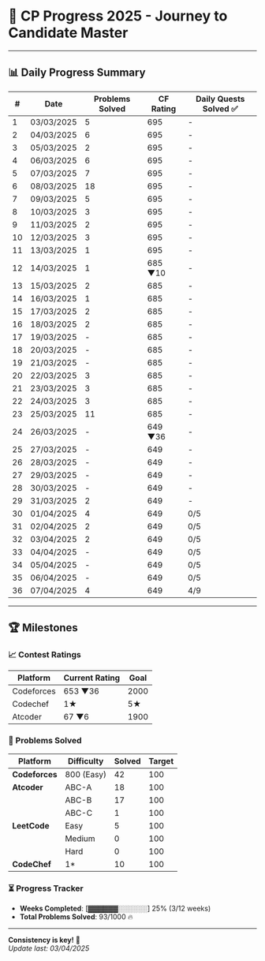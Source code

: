 # 🚀 CP Progress 2025 - Journey to Candidate Master

---

## 📊 Daily Progress Summary

| #   | Date       | Problems Solved | CF Rating  | Daily Quests Solved ✅ |
|-----|------------|-----------------|------------|------------------------|
| 1   | 03/03/2025 | 5               | 695        |          -             |
| 2   | 04/03/2025 | 6               | 695        |          -             |
| 3   | 05/03/2025 | 2               | 695        |          -             |
| 4   | 06/03/2025 | 6               | 695        |          -             |
| 5   | 07/03/2025 | 7               | 695        |          -             |
| 6   | 08/03/2025 | 18              | 695        |          -             |
| 7   | 09/03/2025 | 5               | 695        |          -             |
| 8   | 10/03/2025 | 3               | 695        |          -             |
| 9   | 11/03/2025 | 2               | 695        |          -             |
| 10  | 12/03/2025 | 3               | 695        |          -             |
| 11  | 13/03/2025 | 1               | 695        |          -             |
| 12  | 14/03/2025 | 1               | 685 ▼10    |          -             |
| 13  | 15/03/2025 | 2               | 685        |          -             |
| 14  | 16/03/2025 | 1               | 685        |          -             |
| 15  | 17/03/2025 | 2               | 685        |          -             |
| 16  | 18/03/2025 | 2               | 685        |          -             |
| 17  | 19/03/2025 | -               | 685        |          -             |
| 18  | 20/03/2025 | -               | 685        |          -             |
| 19  | 21/03/2025 | -               | 685        |          -             |
| 20  | 22/03/2025 | 3               | 685        |          -             |
| 21  | 23/03/2025 | 3               | 685        |          -             |
| 22  | 24/03/2025 | 3               | 685        |          -             |
| 23  | 25/03/2025 | 11              | 685        |          -             |
| 24  | 26/03/2025 | -               | 649 ▼36    |          -             |
| 25  | 27/03/2025 | -               | 649        |          -             |
| 26  | 28/03/2025 | -               | 649        |          -             |
| 27  | 29/03/2025 | -               | 649        |          -             |
| 28  | 30/03/2025 | -               | 649        |          -             |
| 29  | 31/03/2025 | 2               | 649        |          -             |
| 30  | 01/04/2025 | 4               | 649        |          0/5           |
| 31  | 02/04/2025 | 2               | 649        |          0/5           |
| 32  | 03/04/2025 | 2               | 649        |          0/5           |
| 33  | 04/04/2025 | -               | 649        |          0/5           |
| 34  | 05/04/2025 | -               | 649        |          0/5           |
| 35  | 06/04/2025 | -               | 649        |          0/5           |
| 36  | 07/04/2025 | 4               | 649        |          4/9           |

---

## 🏆 Milestones

### 📈 Contest Ratings
| Platform    | Current Rating  | Goal   |
|-------------|-----------------|--------|
| Codeforces  | 653 ▼36         | 2000   |
| Codechef    | 1★              |  5★   |
| Atcoder     | 67 ▼6           | 1900   |

### 🧩 Problems Solved
| Platform       | Difficulty        | Solved | Target  |
|----------------|-------------------|--------|---------|
| **Codeforces** | 800 (Easy)        | 42     | 100     |
| **Atcoder**    | ABC-A             | 18     | 100     |
|                | ABC-B             | 17     | 100     |
|                | ABC-C             | 1      | 100     |
| **LeetCode**   | Easy              | 5      | 100     |
|                | Medium            | 0      | 100     |
|                | Hard              | 0      | 100     |
| **CodeChef**   | 1*                | 10     | 100     |

### ⏳ Progress Tracker
- **Weeks Completed**: [▓▓▓▓▓▓░░░░░░] 25% (3/12 weeks)
- **Total Problems Solved**: 93/1000 🔥

---


**Consistency is key!** 🔑  
*Update last: 03/04/2025*